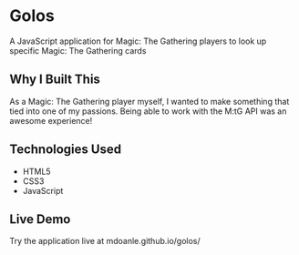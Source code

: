 # Golos

A JavaScript application for Magic: The Gathering players to look up specific Magic: The Gathering cards

## Why I Built This

As a Magic: The Gathering player myself, I wanted to make something that tied into one of my passions.  Being able to work with the M:tG API was an awesome experience!

## Technologies Used

- HTML5
- CSS3
- JavaScript

## Live Demo

Try the application live at mdoanle.github.io/golos/
